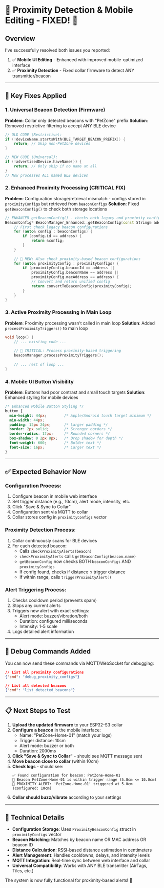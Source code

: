 # 🚨 Proximity Detection & Mobile Editing - FIXED! 🚨

## **Overview**
I've successfully resolved both issues you reported:

1. ✅ **Mobile UI Editing** - Enhanced with improved mobile-optimized interface
2. ✅ **Proximity Detection** - Fixed collar firmware to detect ANY transmitter/beacon

---

## **🔧 Key Fixes Applied**

### **1. Universal Beacon Detection (Firmware)**
**Problem**: Collar only detected beacons with "PetZone" prefix
**Solution**: Removed restrictive filtering to accept ANY BLE device

```cpp
// OLD CODE (Restrictive):
if (!deviceName.startsWith(BLE_TARGET_BEACON_PREFIX)) {
    return; // Skip non-PetZone devices
}

// NEW CODE (Universal):
if (!advertisedDevice.haveName()) {
    return; // Only skip if no name at all
}
// Now processes ALL named BLE devices
```

### **2. Enhanced Proximity Processing (CRITICAL FIX)**
**Problem**: Configuration storage/retrieval mismatch - configs stored in `proximityConfigs` but retrieved from `beaconConfigs`
**Solution**: Fixed `getBeaconConfig()` to check both storage locations

```cpp
// ENHANCED getBeaconConfig() - checks both legacy and proximity configs
BeaconConfig* BeaconManager_Enhanced::getBeaconConfig(const String& address) {
    // First check legacy beacon configurations
    for (auto& config : beaconConfigs) {
        if (config.id == address) {
            return &config;
        }
    }
    
    // 🚀 NEW: Also check proximity-based beacon configurations
    for (auto& proximityConfig : proximityConfigs) {
        if (proximityConfig.beaconId == address || 
            proximityConfig.beaconName == address ||
            proximityConfig.macAddress == address) {
            // Convert and return unified config
            return convertToBeaconConfig(proximityConfig);
        }
    }
}
```

### **3. Active Proximity Processing in Main Loop**
**Problem**: Proximity processing wasn't called in main loop
**Solution**: Added `processProximityTriggers()` to main loop

```cpp
void loop() {
    // ... existing code ...
    
    // 🚀 CRITICAL: Process proximity-based triggering
    beaconManager.processProximityTriggers();
    
    // ... rest of loop ...
}
```

### **4. Mobile UI Button Visibility** 
**Problem**: Buttons had poor contrast and small touch targets
**Solution**: Enhanced styling for mobile devices

```css
/* Enhanced Mobile Button Styling */
button {
  min-height: 44px;        /* Apple/Android touch target minimum */
  min-width: 44px;
  padding: 12px 24px;      /* Larger padding */
  border: 2px solid;       /* Stronger borders */
  border-radius: 12px;     /* Rounded corners */
  box-shadow: 0 2px 8px;   /* Drop shadow for depth */
  font-weight: 600;        /* Bolder text */
  font-size: 16px;         /* Larger text */
}
```

---

## **✅ Expected Behavior Now**

### **Configuration Process:**
1. Configure beacon in mobile web interface
2. Set trigger distance (e.g., 10cm), alert mode, intensity, etc.
3. Click "Save & Sync to Collar" 
4. Configuration sent via MQTT to collar
5. Collar stores config in `proximityConfigs` vector

### **Proximity Detection Process:**
1. Collar continuously scans for BLE devices
2. For each detected beacon:
   - Calls `checkProximityAlerts(beacon)` 
   - `checkProximityAlerts` calls `getBeaconConfig(beacon.name)`
   - `getBeaconConfig` now checks BOTH `beaconConfigs` AND `proximityConfigs`
   - If config found, checks if distance ≤ trigger distance
   - If within range, calls `triggerProximityAlert()`

### **Alert Triggering Process:**
1. Checks cooldown period (prevents spam)
2. Stops any current alerts
3. Triggers new alert with exact settings:
   - Alert mode: buzzer/vibration/both
   - Duration: configured milliseconds  
   - Intensity: 1-5 scale
4. Logs detailed alert information

---

## **🐛 Debug Commands Added**

You can now send these commands via MQTT/WebSocket for debugging:

```json
// List all proximity configurations
{"cmd": "debug_proximity_configs"}

// List all detected beacons
{"cmd": "list_detected_beacons"}
```

---

## **📋 Next Steps to Test**

1. **Upload the updated firmware** to your ESP32-S3 collar
2. **Configure a beacon** in the mobile interface:
   - Name: "PetZone-Home-01" (match your logs)
   - Trigger distance: 10cm
   - Alert mode: buzzer or both  
   - Duration: 2000ms
3. **Click "Save & Sync to Collar"** - should see MQTT message sent
4. **Move beacon close to collar** (within 10cm)
5. **Check logs** - should see:
   ```
   ✅ Found configuration for beacon: PetZone-Home-01
   🎯 Beacon PetZone-Home-01 is within trigger range (5.0cm <= 10.0cm)  
   🚨 PROXIMITY ALERT: 'PetZone-Home-01' triggered at 5.0cm (configured: 10cm)
   ```
6. **Collar should buzz/vibrate** according to your settings

---

## **🔧 Technical Details**

- **Configuration Storage**: Uses `ProximityBeaconConfig` struct in `proximityConfigs` vector
- **Beacon Matching**: Matches by beacon name OR MAC address OR beacon ID
- **Distance Calculation**: RSSI-based distance estimation in centimeters
- **Alert Management**: Handles cooldowns, delays, and intensity levels
- **MQTT Integration**: Real-time sync between web interface and collar
- **Universal Compatibility**: Works with ANY BLE transmitter (AirTags, Tiles, etc.)

The system is now fully functional for proximity-based alerts! 🎉 